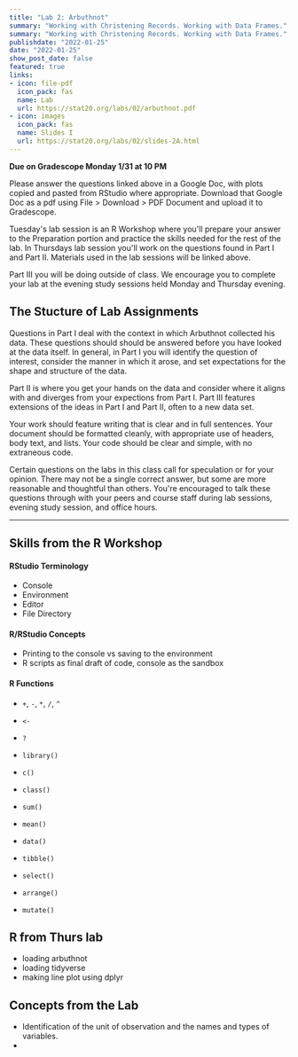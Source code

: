 ```yaml
---
title: "Lab 2: Arbuthnot"
summary: "Working with Christening Records. Working with Data Frames."
summary: "Working with Christening Records. Working with Data Frames."
publishdate: "2022-01-25"
date: "2022-01-25"
show_post_date: false
featured: true
links:
- icon: file-pdf
  icon_pack: fas
  name: Lab
  url: https://stat20.org/labs/02/arbuthnot.pdf
- icon: images
  icon_pack: fas
  name: Slides I
  url: https://stat20.org/labs/02/slides-2A.html
---
```


**Due on Gradescope Monday 1/31 at 10 PM**

Please answer the questions linked above in a Google Doc, with plots copied and pasted from RStudio where appropriate. Download that Google Doc as a pdf using File > Download > PDF Document and upload it to Gradescope.

Tuesday's lab session is an R Workshop where you'll prepare your answer to the Preparation portion and practice the skills needed for the rest of the lab. In Thursdays lab session you'll work on the questions found in Part I and Part II. Materials used in the lab sessions will be linked above.

Part III you will be doing outside of class. We encourage you to complete your lab at the evening study sessions held Monday and Thursday evening.

## The Stucture of Lab Assignments

Questions in Part I deal with the context in which Arbuthnot collected his data. These questions should should be answered before you have looked at the data itself. In general, in Part I you will identify the question of interest, consider the manner in which it arose, and set expectations for the shape and structure of the data.

Part II is where you get your hands on the data and consider where it aligns with and diverges from your expections from Part I. Part III features extensions of the ideas in Part I and Part II, often to a new data set.

Your work should feature writing that is clear and in full sentences. Your document should be formatted cleanly, with appropriate use of headers, body text, and lists. Your code should be clear and simple, with no extraneous code.

Certain questions on the labs in this class call for speculation or for your opinion. There may not be a single correct answer, but some are more reasonable and thoughtful than others. You're encouraged to talk these questions through with your peers and course staff during lab sessions, evening study session, and office hours.

* * *

## Skills from the R Workshop

#### RStudio Terminology
- Console
- Environment
- Editor
- File Directory

#### R/RStudio Concepts
- Printing to the console vs saving to the environment
- R scripts as final draft of code, console as the sandbox
<!-- Things to not teach: paths-->

#### R Functions
- `+`, `-`, `*`, `/`, `^`
- `<-`
- `?`
- `library()`
- `c()`
- `class()`
- `sum()`
- `mean()`

- `data()`
- `tibble()`
- `select()`
- `arrange()`
- `mutate()`

<!-- Things to not teach: paths-->

## R from Thurs lab

- loading arbuthnot
- loading tidyverse
- making line plot using dplyr

## Concepts from the Lab

- Identification of the unit of observation and the names and types of variables.
- 

<!--## Additional Readings
- John Arbuthnot's Manuscript ([original](https://royalsocietypublishing.org/doi/pdf/10.1098/rstl.1710.0011), [transcribed](https://www.york.ac.uk/depts/maths/histstat/arbuthnot.pdf)). Originally entitled *An argument for divine providence, taken from the constant regularity observ'd in the births of both sexes.*, his publication in the proceedings of the Royal Society in 1710 stand out as much for the theogical argument that he makes prescient statistical methods.-->